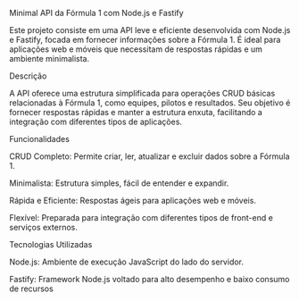 Minimal API da Fórmula 1 com Node.js e Fastify

Este projeto consiste em uma API leve e eficiente desenvolvida com Node.js e Fastify, focada em fornecer informações sobre a Fórmula 1. É ideal para aplicações web e móveis que necessitam de respostas rápidas e um ambiente minimalista.

Descrição

A API oferece uma estrutura simplificada para operações CRUD básicas relacionadas à Fórmula 1, como equipes, pilotos e resultados. Seu objetivo é fornecer respostas rápidas e manter a estrutura enxuta, facilitando a integração com diferentes tipos de aplicações.

Funcionalidades

CRUD Completo: Permite criar, ler, atualizar e excluir dados sobre a Fórmula 1.

Minimalista: Estrutura simples, fácil de entender e expandir.

Rápida e Eficiente: Respostas ágeis para aplicações web e móveis.

Flexível: Preparada para integração com diferentes tipos de front-end e serviços externos.

Tecnologias Utilizadas

Node.js: Ambiente de execução JavaScript do lado do servidor.

Fastify: Framework Node.js voltado para alto desempenho e baixo consumo de recursos
